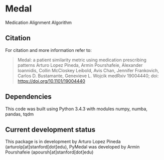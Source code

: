 # Medal
Medication Alignment Algorithm


## Citation
For citation and more information refer to:

> Medal: a patient similarity metric using medication prescribing patterns
Arturo Lopez Pineda, Armin Pourshafeie, Alexander Ioannidis, Collin McCloskey Leibold, Avis Chan, Jennifer Frankovich, Carlos D. Bustamante, Genevieve L. Wojcik
medRxiv 19004440; doi: https://doi.org/10.1101/19004440


## Dependencies
This code was built using Python 3.4.3 with modules numpy, numba, pandas, tqdm


## Current development status
This package is in development by Arturo Lopez Pineda (arturolp[at]stanford[dot]edu), PyMedal was developed by Armin Pourshafeie (apoursh[at]stanford[dot]edu)
